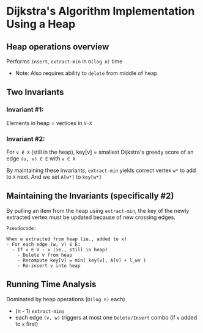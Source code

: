 # Dijkstra's Algorithm Implementation Using a Heap

## Heap operations overview
Performs `insert`, `extract-min` in `O(log n)` time
- Note: Also requires ability to `delete` from middle of heap

## Two Invariants

### Invariant #1:
Elements in heap = vertices in `V-X`

### Invariant #2:
For `v ∉ X` (still in the heap), key[v] = smallest Dijkstra's greedy score of an
edge `(u, v) ∈ E` with `v ∈ X`

By maintaining these invariants, `extract-min` yields correct vertex `w*` to add
to `X` next. And we set `A[w*]` to `key[w*]`

## Maintaining the Invariants (specifically #2)
By pulling an item from the heap using `extract-min`, the key of the newly
extracted vertex must be updated because of new crossing edges.

```
Pseudocode:

When w extracted from heap (ie., added to x)
- For each edge (w, v) ∈ E:
  - If v ∈ V - x (ie., still in heap)
    - Delete v from heap
    - Recompute key[v] = min( key[v], A[v] + l_wv )
    - Re-insert v into heap
```

## Running Time Analysis
Dominated by heap operations (`O(log n)` each)
- (n - 1) `extract-mins`
- each edge `(v, w)` triggers at most one `Delete/Insert` combo (if `v` added
  to `x` first)
